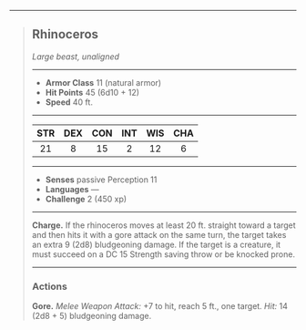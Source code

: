 ***
> ## Rhinoceros
> *Large beast, unaligned*
> 
> ***
> 
> - **Armor Class** 11 (natural armor)
> - **Hit Points** 45 (6d10 + 12)
> - **Speed** 40 ft.
> 
> ***
> 
> |STR|DEX|CON|INT|WIS|CHA|
> |:---:|:---:|:---:|:---:|:---:|:---:|
> |21|8|15|2|12|6|
> 
> ***
> 
> - **Senses** passive Perception 11
> - **Languages** —
> - **Challenge** 2 (450 xp)
> 
> ***
> 
> **Charge.** If the rhinoceros moves at least 20 ft. straight toward a target and then hits it with a gore attack on the same turn, the target takes an extra 9 (2d8) bludgeoning damage. If the target is a creature, it must succeed on a DC 15 Strength saving throw or be knocked prone.
> 
> ***
> 
> ### Actions
> **Gore.** *Melee Weapon Attack:* +7 to hit, reach 5 ft., one target. *Hit:* 14 (2d8 + 5) bludgeoning damage.
